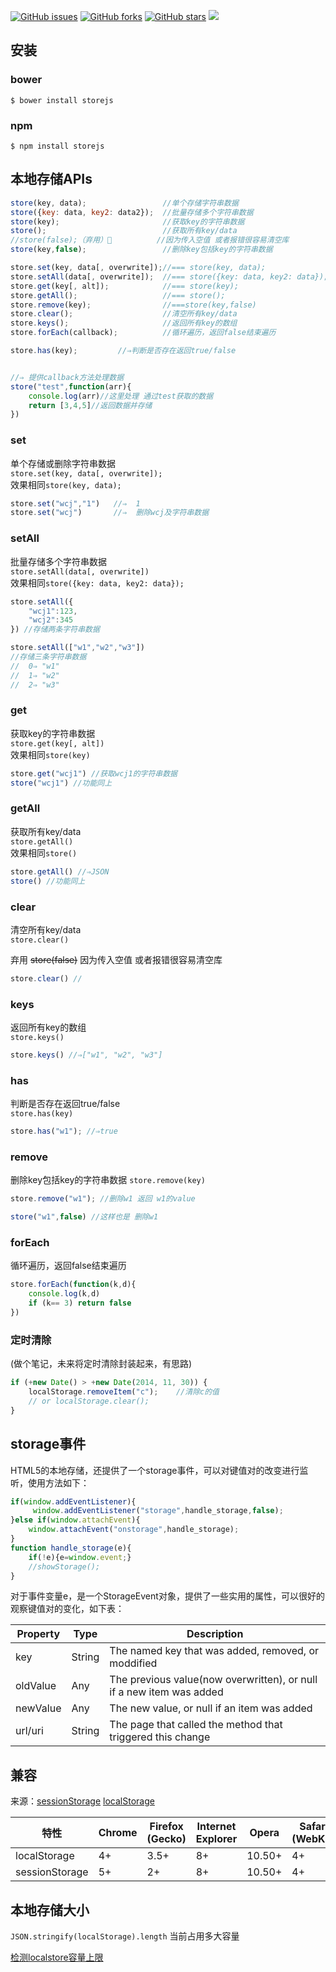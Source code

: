 [![GitHub issues](https://img.shields.io/github/issues/jaywcjlove/store.js.svg)](https://github.com/jaywcjlove/store.js/issues) [![GitHub forks](https://img.shields.io/github/forks/jaywcjlove/store.js.svg)](https://github.com/jaywcjlove/store.js/network) [![GitHub stars](https://img.shields.io/github/stars/jaywcjlove/store.js.svg)](https://github.com/jaywcjlove/store.js/stargazers) [![](https://img.shields.io/github/release/jaywcjlove/store.js.svg)](https://github.com/jaywcjlove/store.js/releases)

## 安装

### bower

```
$ bower install storejs
```

### npm

```
$ npm install storejs
```


## 本地存储APIs
```js
store(key, data);                 //单个存储字符串数据
store({key: data, key2: data2});  //批量存储多个字符串数据
store(key);                       //获取key的字符串数据
store();                          //获取所有key/data
//store(false);（弃用）🔫          //因为传入空值 或者报错很容易清空库
store(key,false);                 //删除key包括key的字符串数据

store.set(key, data[, overwrite]);//=== store(key, data);
store.setAll(data[, overwrite]);  //=== store({key: data, key2: data});
store.get(key[, alt]);            //=== store(key);
store.getAll();                   //=== store();
store.remove(key);                //===store(key,false)
store.clear();                    //清空所有key/data
store.keys();                     //返回所有key的数组
store.forEach(callback);          //循环遍历，返回false结束遍历

store.has(key);         //⇒判断是否存在返回true/false          


//⇒ 提供callback方法处理数据
store("test",function(arr){
    console.log(arr)//这里处理 通过test获取的数据
    return [3,4,5]//返回数据并存储
})
```


### set
单个存储或删除字符串数据  
`store.set(key, data[, overwrite]); `  
效果相同`store(key, data);`  

```js
store.set("wcj","1")   //⇒  1
store.set("wcj")       //⇒  删除wcj及字符串数据
```

### setAll
批量存储多个字符串数据  
`store.setAll(data[, overwrite]) `  
效果相同`store({key: data, key2: data});`  

```js
store.setAll({
    "wcj1":123,
    "wcj2":345
}) //存储两条字符串数据

store.setAll(["w1","w2","w3"]) 
//存储三条字符串数据 
//  0⇒ "w1"
//  1⇒ "w2"
//  2⇒ "w3"
```

### get
获取key的字符串数据  
`store.get(key[, alt]) `  
效果相同`store(key)`  

```js
store.get("wcj1") //获取wcj1的字符串数据
store("wcj1") //功能同上
```

### getAll
获取所有key/data  
`store.getAll()`  
效果相同`store()`  

```js
store.getAll() //⇒JSON
store() //功能同上
```

### clear
清空所有key/data  
`store.clear()`  

弃用 ~~store(false)~~ 因为传入空值 或者报错很容易清空库


```js
store.clear() //
```

### keys
返回所有key的数组  
`store.keys()`  

```js
store.keys() //⇒["w1", "w2", "w3"]
```

### has
判断是否存在返回true/false  
`store.has(key)`  

```js
store.has("w1"); //⇒true
```

### remove
删除key包括key的字符串数据
`store.remove(key)`

```js
store.remove("w1"); //删除w1 返回 w1的value

store("w1",false) //这样也是 删除w1
```

### forEach
循环遍历，返回false结束遍历

```js
store.forEach(function(k,d){
    console.log(k,d)
    if (k== 3) return false
})
```

### 定时清除
(做个笔记，未来将定时清除封装起来，有思路)

```js
if (+new Date() > +new Date(2014, 11, 30)) {
    localStorage.removeItem("c");    //清除c的值
    // or localStorage.clear();
}
```

## storage事件
HTML5的本地存储，还提供了一个storage事件，可以对键值对的改变进行监听，使用方法如下：

```js
if(window.addEventListener){
     window.addEventListener("storage",handle_storage,false);
}else if(window.attachEvent){
    window.attachEvent("onstorage",handle_storage);
}
function handle_storage(e){
    if(!e){e=window.event;}
    //showStorage();
}
```

对于事件变量e，是一个StorageEvent对象，提供了一些实用的属性，可以很好的观察键值对的变化，如下表：

| Property | Type | Description |
| ----- | ---- | ---- |
|key|String|The named key that was added, removed, or moddified|
|oldValue|Any|The previous value(now overwritten), or null if a new item was added|
|newValue|Any|The new value, or null if an item was added|
|url/uri|String|The page that called the method that triggered this change|



## 兼容

来源：[sessionStorage](https://developer.mozilla.org/en-US/docs/Web/API/Window/sessionStorage) [localStorage](https://developer.mozilla.org/en-US/docs/Web/API/Window/localStorage)

| 特性 | Chrome | Firefox (Gecko) | Internet Explorer |  Opera  | Safari (WebKit)| iPhone(IOS) | Android | Opera Mobile | Window Phone |
| ---- | ---- | ---- | ---- | ---- | ---- | ---- | ---- | ---- | ---- |
|localStorage|4+|3.5+| 8+ |10.50+|4+| 3.2+ | 2.1+ | 11+ | 8+ |
|sessionStorage|5+|2+| 8+ |10.50+|4+| 3.2+ | 2.1+ | 11+ | 8+ |


## 本地存储大小

`JSON.stringify(localStorage).length` 当前占用多大容量  

[检测localstore容量上限](https://arty.name/localstorage.html)  